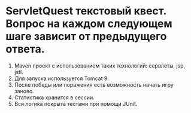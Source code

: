 # ServletQuest текстовый квест. Вопрос на каждом следующем шаге зависит от предыдущего ответа.
1. Maven проект с использованием таких технологий: сервлеты, jsp, jstl.
2. Для запуска используется Tomcat 9.
3. После победы или поражения есть возможность начать игру заново.
4. Статистика хранится в сессии.
5. Вся логика покрыта тестами при помощи JUnit.
